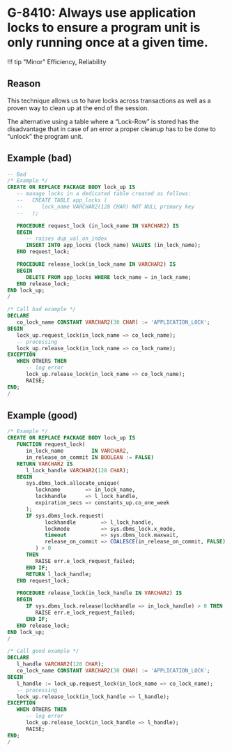 # G-8410: Always use application locks to ensure a program unit is only running once at a given time.

!!! tip "Minor"
    Efficiency, Reliability

## Reason

This technique allows us to have locks across transactions as well as a proven way to clean up at the end of the session.

The alternative using a table where a “Lock-Row” is stored has the disadvantage that in case of an error a proper cleanup has to be done to “unlock” the program unit.

## Example (bad)

``` sql
-- Bad
/* Example */
CREATE OR REPLACE PACKAGE BODY lock_up IS
   -- manage locks in a dedicated table created as follows:
   --   CREATE TABLE app_locks (
   --      lock_name VARCHAR2(128 CHAR) NOT NULL primary key
   --   );

   PROCEDURE request_lock (in_lock_name IN VARCHAR2) IS
   BEGIN
      -- raises dup_val_on_index
      INSERT INTO app_locks (lock_name) VALUES (in_lock_name);
   END request_lock;

   PROCEDURE release_lock(in_lock_name IN VARCHAR2) IS
   BEGIN
      DELETE FROM app_locks WHERE lock_name = in_lock_name;
   END release_lock;
END lock_up;
/

/* Call bad example */
DECLARE
   co_lock_name CONSTANT VARCHAR2(30 CHAR) := 'APPLICATION_LOCK';
BEGIN
   lock_up.request_lock(in_lock_name => co_lock_name);
   -- processing
   lock_up.release_lock(in_lock_name => co_lock_name);
EXCEPTION
   WHEN OTHERS THEN
      -- log error
      lock_up.release_lock(in_lock_name => co_lock_name);
      RAISE;
END;
/
```

## Example (good)

``` sql
/* Example */
CREATE OR REPLACE PACKAGE BODY lock_up IS
   FUNCTION request_lock(
      in_lock_name         IN VARCHAR2,
      in_release_on_commit IN BOOLEAN := FALSE) 
   RETURN VARCHAR2 IS
      l_lock_handle VARCHAR2(128 CHAR);
   BEGIN
      sys.dbms_lock.allocate_unique(
         lockname        => in_lock_name,
         lockhandle      => l_lock_handle,
         expiration_secs => constants_up.co_one_week
      );
      IF sys.dbms_lock.request(
            lockhandle        => l_lock_handle,
            lockmode          => sys.dbms_lock.x_mode,
            timeout           => sys.dbms_lock.maxwait,
            release_on_commit => COALESCE(in_release_on_commit, FALSE)
         ) > 0 
      THEN
         RAISE err.e_lock_request_failed;
      END IF;
      RETURN l_lock_handle;
   END request_lock;

   PROCEDURE release_lock(in_lock_handle IN VARCHAR2) IS
   BEGIN
      IF sys.dbms_lock.release(lockhandle => in_lock_handle) > 0 THEN
         RAISE err.e_lock_request_failed;
      END IF;
   END release_lock;
END lock_up;
/

/* Call good example */
DECLARE
   l_handle VARCHAR2(128 CHAR);
   co_lock_name CONSTANT VARCHAR2(30 CHAR) := 'APPLICATION_LOCK';
BEGIN
   l_handle := lock_up.request_lock(in_lock_name => co_lock_name);
   -- processing
   lock_up.release_lock(in_lock_handle => l_handle);
EXCEPTION
   WHEN OTHERS THEN
      -- log error
      lock_up.release_lock(in_lock_handle => l_handle);
      RAISE;
END;
/
```
